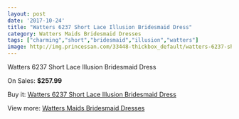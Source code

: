 ```yaml
---
layout: post
date: '2017-10-24'
title: "Watters 6237 Short Lace Illusion Bridesmaid Dress"
category: Watters Maids Bridesmaid Dresses
tags: ["charming","short","bridesmaid","illusion","watters"]
image: http://img.princessan.com/33448-thickbox_default/watters-6237-short-lace-illusion-bridesmaid-dress.jpg
---
```

Watters 6237 Short Lace Illusion Bridesmaid Dress

On Sales: **$257.99**
<a href="https://www.princessan.com/en/15543-watters-6237-short-lace-illusion-bridesmaid-dress.html"><amp-img layout="responsive" width="600" height="600" src="//img.princessan.com/33448-thickbox_default/watters-6237-short-lace-illusion-bridesmaid-dress.jpg" alt="Watters 6237 Short Lace Illusion Bridesmaid Dress 0" /></a>
<a href="https://www.princessan.com/en/15543-watters-6237-short-lace-illusion-bridesmaid-dress.html"><amp-img layout="responsive" width="600" height="600" src="//img.princessan.com/33449-thickbox_default/watters-6237-short-lace-illusion-bridesmaid-dress.jpg" alt="Watters 6237 Short Lace Illusion Bridesmaid Dress 1" /></a>

Buy it: [Watters 6237 Short Lace Illusion Bridesmaid Dress](https://www.princessan.com/en/15543-watters-6237-short-lace-illusion-bridesmaid-dress.html "Watters 6237 Short Lace Illusion Bridesmaid Dress")

View more: [Watters Maids Bridesmaid Dresses](https://www.princessan.com/en/114- "Watters Maids Bridesmaid Dresses")